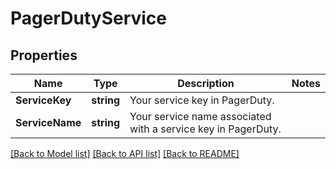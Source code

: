 # PagerDutyService

## Properties

Name | Type | Description | Notes
------------ | ------------- | ------------- | -------------
**ServiceKey** | **string** | Your service key in PagerDuty. | 
**ServiceName** | **string** | Your service name associated with a service key in PagerDuty. | 

[[Back to Model list]](../README.md#documentation-for-models) [[Back to API list]](../README.md#documentation-for-api-endpoints) [[Back to README]](../README.md)


